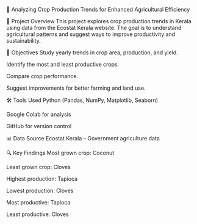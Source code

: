 🌾 Analyzing Crop Production Trends for Enhanced Agricultural Efficiency


📌 Project Overview
This project explores crop production trends in Kerala using data from the Ecostat Kerala website. The goal is to understand agricultural patterns and suggest ways to improve productivity and sustainability.

🎯 Objectives
Study yearly trends in crop area, production, and yield.

Identify the most and least productive crops.

Compare crop performance.

Suggest improvements for better farming and land use.

🛠️ Tools Used
Python (Pandas, NumPy, Matplotlib, Seaborn)

Google Colab for analysis

GitHub for version control

📊 Data Source
Ecostat Kerala – Government agriculture data

🔍 Key Findings
Most grown crop: Coconut

Least grown crop: Cloves

Highest production: Tapioca

Lowest production: Cloves

Most productive: Tapioca

Least productive: Cloves
